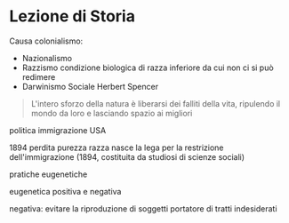 # Lezione di Storia

Causa colonialismo:
* Nazionalismo
* Razzismo condizione biologica di razza inferiore da cui non ci si può redimere
* Darwinismo Sociale    Herbert Spencer
> L'intero sforzo della natura è liberarsi dei falliti della vita, ripulendo il mondo da loro e lasciando spazio ai migliori


politica immigrazione USA 

1894 
perdita purezza razza
nasce la lega per la restrizione dell'immigrazione (1894, costituita da studiosi di scienze sociali)


pratiche eugenetiche

eugenetica positiva e negativa

negativa: evitare la riproduzione di soggetti portatore di tratti indesiderati
<!--stackedit_data:
eyJoaXN0b3J5IjpbMTgyMzIyNjExNSwyNTI4NDAwMjksMTU0OD
UxNDg3NF19
-->